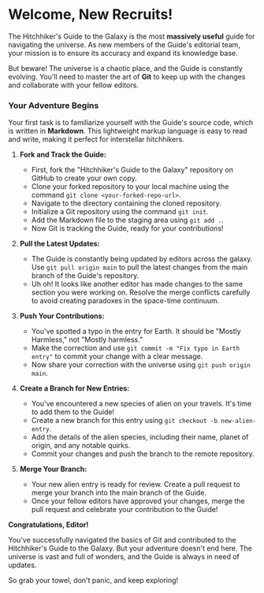 # Welcome, New Recruits!

The Hitchhiker's Guide to the Galaxy is the most **massively useful** guide for navigating the universe. As new members of the Guide's editorial team, your mission is to ensure its accuracy and expand its knowledge base.

But beware! The universe is a chaotic place, and the Guide is constantly evolving. You'll need to master the art of **Git** to keep up with the changes and collaborate with your fellow editors.

### **Your Adventure Begins**

Your first task is to familiarize yourself with the Guide's source code, which is written in **Markdown**. This lightweight markup language is easy to read and write, making it perfect for interstellar hitchhikers.

1. **Fork and Track the Guide:**

   - First, fork the "Hitchhiker's Guide to the Galaxy" repository on GitHub to create your own copy.
   - Clone your forked repository to your local machine using the command `git clone <your-forked-repo-url>`.
   - Navigate to the directory containing the cloned repository.
   - Initialize a Git repository using the command `git init`.
   - Add the Markdown file to the staging area using `git add .`.
   - Now Git is tracking the Guide, ready for your contributions!

2. **Pull the Latest Updates:**

   - The Guide is constantly being updated by editors across the galaxy. Use `git pull origin main` to pull the latest changes from the main branch of the Guide's repository.
   - Uh oh! It looks like another editor has made changes to the same section you were working on. Resolve the merge conflicts carefully to avoid creating paradoxes in the space-time continuum.

3. **Push Your Contributions:**

   - You've spotted a typo in the entry for Earth. It should be "Mostly Harmless," not "Mostly harmless."
   - Make the correction and use `git commit -m "Fix typo in Earth entry"` to commit your change with a clear message.
   - Now share your correction with the universe using `git push origin main`.

4. **Create a Branch for New Entries:**

   - You've encountered a new species of alien on your travels. It's time to add them to the Guide!
   - Create a new branch for this entry using `git checkout -b new-alien-entry`.
   - Add the details of the alien species, including their name, planet of origin, and any notable quirks.
   - Commit your changes and push the branch to the remote repository.

5. **Merge Your Branch:**

   - Your new alien entry is ready for review. Create a pull request to merge your branch into the main branch of the Guide.
   - Once your fellow editors have approved your changes, merge the pull request and celebrate your contribution to the Guide!

**Congratulations, Editor!**

You've successfully navigated the basics of Git and contributed to the Hitchhiker's Guide to the Galaxy. But your adventure doesn't end here. The universe is vast and full of wonders, and the Guide is always in need of updates.

So grab your towel, don't panic, and keep exploring!
